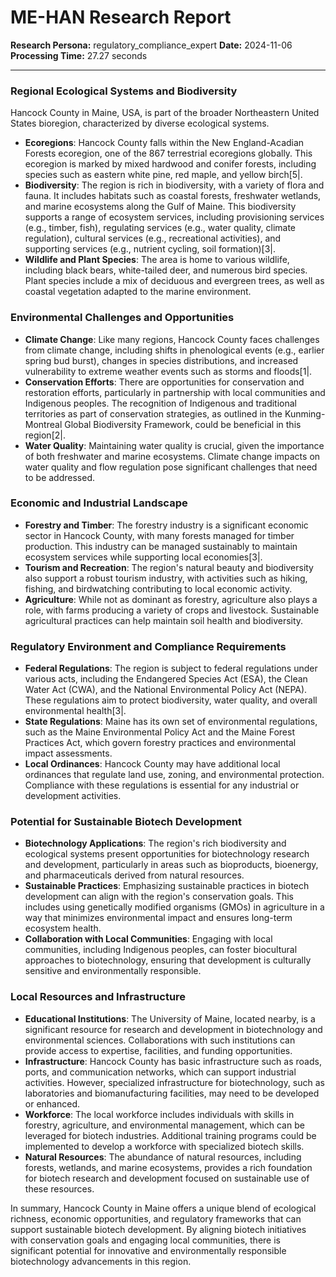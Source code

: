 # ME-HAN Research Report

**Research Persona:** regulatory_compliance_expert
**Date:** 2024-11-06
**Processing Time:** 27.27 seconds

---

### Regional Ecological Systems and Biodiversity

Hancock County in Maine, USA, is part of the broader Northeastern United States bioregion, characterized by diverse ecological systems.

- **Ecoregions**: Hancock County falls within the New England-Acadian Forests ecoregion, one of the 867 terrestrial ecoregions globally. This ecoregion is marked by mixed hardwood and conifer forests, including species such as eastern white pine, red maple, and yellow birch[5|.
- **Biodiversity**: The region is rich in biodiversity, with a variety of flora and fauna. It includes habitats such as coastal forests, freshwater wetlands, and marine ecosystems along the Gulf of Maine. This biodiversity supports a range of ecosystem services, including provisioning services (e.g., timber, fish), regulating services (e.g., water quality, climate regulation), cultural services (e.g., recreational activities), and supporting services (e.g., nutrient cycling, soil formation)[3|.
- **Wildlife and Plant Species**: The area is home to various wildlife, including black bears, white-tailed deer, and numerous bird species. Plant species include a mix of deciduous and evergreen trees, as well as coastal vegetation adapted to the marine environment.

### Environmental Challenges and Opportunities

- **Climate Change**: Like many regions, Hancock County faces challenges from climate change, including shifts in phenological events (e.g., earlier spring bud burst), changes in species distributions, and increased vulnerability to extreme weather events such as storms and floods[1|.
- **Conservation Efforts**: There are opportunities for conservation and restoration efforts, particularly in partnership with local communities and Indigenous peoples. The recognition of Indigenous and traditional territories as part of conservation strategies, as outlined in the Kunming-Montreal Global Biodiversity Framework, could be beneficial in this region[2|.
- **Water Quality**: Maintaining water quality is crucial, given the importance of both freshwater and marine ecosystems. Climate change impacts on water quality and flow regulation pose significant challenges that need to be addressed.

### Economic and Industrial Landscape

- **Forestry and Timber**: The forestry industry is a significant economic sector in Hancock County, with many forests managed for timber production. This industry can be managed sustainably to maintain ecosystem services while supporting local economies[3|.
- **Tourism and Recreation**: The region's natural beauty and biodiversity also support a robust tourism industry, with activities such as hiking, fishing, and birdwatching contributing to local economic activity.
- **Agriculture**: While not as dominant as forestry, agriculture also plays a role, with farms producing a variety of crops and livestock. Sustainable agricultural practices can help maintain soil health and biodiversity.

### Regulatory Environment and Compliance Requirements

- **Federal Regulations**: The region is subject to federal regulations under various acts, including the Endangered Species Act (ESA), the Clean Water Act (CWA), and the National Environmental Policy Act (NEPA). These regulations aim to protect biodiversity, water quality, and overall environmental health[3|.
- **State Regulations**: Maine has its own set of environmental regulations, such as the Maine Environmental Policy Act and the Maine Forest Practices Act, which govern forestry practices and environmental impact assessments.
- **Local Ordinances**: Hancock County may have additional local ordinances that regulate land use, zoning, and environmental protection. Compliance with these regulations is essential for any industrial or development activities.

### Potential for Sustainable Biotech Development

- **Biotechnology Applications**: The region's rich biodiversity and ecological systems present opportunities for biotechnology research and development, particularly in areas such as bioproducts, bioenergy, and pharmaceuticals derived from natural resources.
- **Sustainable Practices**: Emphasizing sustainable practices in biotech development can align with the region's conservation goals. This includes using genetically modified organisms (GMOs) in agriculture in a way that minimizes environmental impact and ensures long-term ecosystem health.
- **Collaboration with Local Communities**: Engaging with local communities, including Indigenous peoples, can foster biocultural approaches to biotechnology, ensuring that development is culturally sensitive and environmentally responsible.

### Local Resources and Infrastructure

- **Educational Institutions**: The University of Maine, located nearby, is a significant resource for research and development in biotechnology and environmental sciences. Collaborations with such institutions can provide access to expertise, facilities, and funding opportunities.
- **Infrastructure**: Hancock County has basic infrastructure such as roads, ports, and communication networks, which can support industrial activities. However, specialized infrastructure for biotechnology, such as laboratories and biomanufacturing facilities, may need to be developed or enhanced.
- **Workforce**: The local workforce includes individuals with skills in forestry, agriculture, and environmental management, which can be leveraged for biotech industries. Additional training programs could be implemented to develop a workforce with specialized biotech skills.
- **Natural Resources**: The abundance of natural resources, including forests, wetlands, and marine ecosystems, provides a rich foundation for biotech research and development focused on sustainable use of these resources.

In summary, Hancock County in Maine offers a unique blend of ecological richness, economic opportunities, and regulatory frameworks that can support sustainable biotech development. By aligning biotech initiatives with conservation goals and engaging local communities, there is significant potential for innovative and environmentally responsible biotechnology advancements in this region.